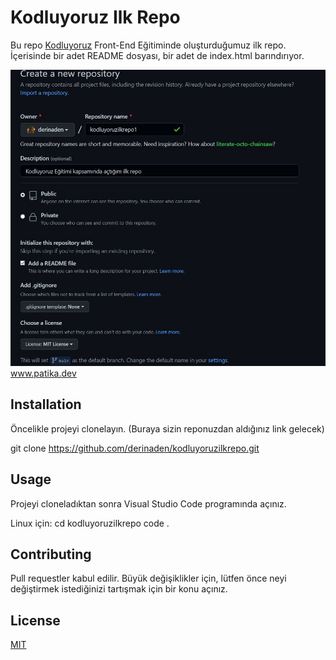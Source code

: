 # Kodluyoruz Ilk Repo

Bu repo [Kodluyoruz](https://www.kodluyoruz.org) Front-End Eğitiminde oluşturduğumuz ilk repo. İçerisinde bir adet README dosyası, bir adet de index.html barındırıyor.

![github](figures/github.png)
www.patika.dev
## Installation

Öncelikle projeyi clonelayın. (Buraya sizin reponuzdan aldığınız link gelecek)

git clone https://github.com/derinaden/kodluyoruzilkrepo.git



## Usage

Projeyi cloneladıktan sonra Visual Studio Code programında açınız.

Linux için:
cd kodluyoruzilkrepo
code .



## Contributing
Pull requestler kabul edilir. Büyük değişiklikler için, lütfen önce neyi değiştirmek istediğinizi tartışmak için bir konu açınız.


## License
[MIT](https://choosealicense.com/licenses/mit/)
